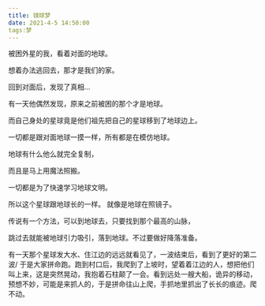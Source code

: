 ```yaml
---
title: 镜球梦
date: 2021-4-5 14:50:00
tags:梦
---
```


被困外星的我，看着对面的地球。

想着办法逃回去，那才是我们的家。

回到对面后，发现了真相...

有一天他偶然发现，原来之前被困的那个才是地球。

而自己身处的星球竟是他们祖先把自己的星球移到了地球边上。

一切都是跟对面地球一摸一样，所有都是在模仿地球。

地球有什么他么就完全复制，

而且是马上用魔法照搬。

一切都是为了快速学习地球文明。

所以这个星球跟地球长的一样。 就像是地球在照镜子。

传说有一个方法，可以到地球去，只要找到那个最高的山脉，

跳过去就能被地球引力吸引，落到地球。不过要做好降落准备。



有一天那个星球发大水、住江边的远远就看见了，一波结束后，看到了更好的第二波/
于是大家拼命跑。跑到村口后，我爬到了上坡时，望着着江边的人，想把他们叫上来，这是突然晃动，我抱着石柱颠了一会。看到远处一艘大船，诡异的移动，预想不妙，可能是来抓人的，于是拼命往山上爬，手抓地里抓出了长长的痕迹。爬不动。
